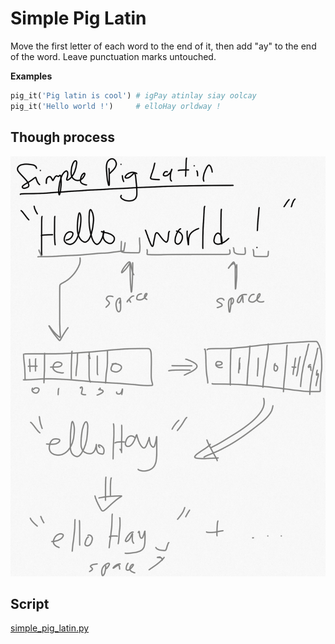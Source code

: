 # Simple Pig Latin

Move the first letter of each word to the end of it, then add "ay" to the end of the word. Leave punctuation marks untouched.

**Examples**

```python
pig_it('Pig latin is cool') # igPay atinlay siay oolcay
pig_it('Hello world !')     # elloHay orldway !
```

## Though process

![icon](images/SimplePigLatin)



## Script

[simple_pig_latin.py](https://github.com/nestorivanmo/Codewars/tree/master/Python/Scripts/SimplePigLatin/simple_pig_latin.py)
